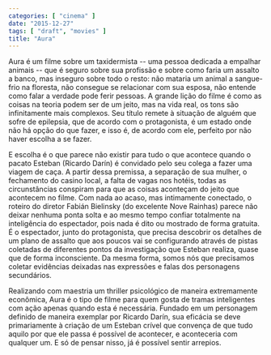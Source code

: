 ```yaml
---
categories: [ "cinema" ]
date: "2015-12-27"
tags: [ "draft", "movies" ]
title: "Aura"
---
```

Aura é um filme sobre um taxidermista -- uma pessoa dedicada a empalhar animais -- que é seguro sobre sua profissão e sobre como faria um assalto a banco, mas inseguro sobre todo o resto: não mataria um animal a sangue-frio na floresta, não consegue se relacionar com sua esposa, não entende como falar a verdade pode ferir pessoas. A grande lição do filme é como as coisas na teoria podem ser de um jeito, mas na vida real, os tons são infinitamente mais complexos. Seu título remete à situação de alguém que sofre de epilepsia, que de acordo com o protagonista, é um estado onde não há opção do que fazer, e isso é, de acordo com ele, perfeito por não haver escolha a se fazer.

E escolha é o que parece não existir para tudo o que acontece quando o pacato Esteban (Ricardo Darín) é convidado pelo seu colega a fazer uma viagem de caça. A partir dessa premissa, a separação de sua mulher, o fechamento do casino local, a falta de vagas nos hotéis, todas as circunstâncias conspiram para que as coisas aconteçam do jeito que acontecem no filme. Com nada ao acaso, mas intimamente conectado, o roteiro do diretor Fabián Bielinsky (do excelente Nove Rainhas) parece não deixar nenhuma ponta solta e ao mesmo tempo confiar totalmente na inteligência do espectador, pois nada é dito ou mostrado de forma gratuita. É o espectador, junto do protagonista, que precisa descobrir os detalhes de um plano de assalto que aos poucos vai se configurando através de pistas coletadas de diferentes pontos da investigação que Esteban realiza, quase que de forma inconsciente. Da mesma forma, somos nós que precisamos coletar evidências deixadas nas expressões e falas dos personagens secundários.

Realizando com maestria um thriller psicológico de maneira extremamente econômica, Aura é o tipo de filme para quem gosta de tramas inteligentes com ação apenas quando esta é necessária. Fundado em um personagem definido de maneira exemplar por Ricardo Darín, sua eficácia se deve primariamente à criação de um Esteban crível que convença de que tudo aquilo por que ele passa é possível de acontecer, e aconteceria com qualquer um. E só de pensar nisso, já é possível sentir arrepios.
